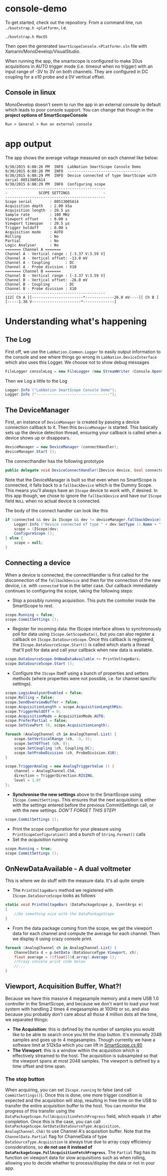 # console-demo
To get started, check out the repository. From a command line, run ```./bootstrap.h <platform>```, i.e.

```./bootstrap.h MacOS```

Then open the generated ```SmartScopeConsole.<Platform>.sln``` file with Xamarin/MonoDevelop/VisualStudio.

When running the app, the smartscope is configured to make 20us acquisitions in AUTO trigger mode (i.e. timeout when no trigger) with an input range of -3V to 3V on both channels. They are configured in DC coupling for a x10 probe and a 0V vertical offset.

## Console in linux
MonoDevelop doesn't seem to run the app in an external console by default which leads to poor console support. You can change that though in the **project options of SmartScopeConsole**
```
Run > General > Run on external console
```

# app output
The app shows the average voltage measured on each channel like below:

```
9/30/2015 6:08:26 PM  INFO  LabNation SmartScope Console Demo
9/30/2015 6:08:26 PM  INFO  ---------------------------------
9/30/2015 6:08:29 PM  INFO  Device connected of type SmartScope with serial 00513005A14
9/30/2015 6:08:29 PM  INFO  Configuring scope
---------------------------------------------
-              SCOPE SETTINGS               -
---------------------------------------------
Scope serial        : 00513005A14
Acquisition depth   : 2.00 kSa
Acquisition length  : 20.5 µs
Sample rate         : 100 MHz
Viewport offset     : 0.00 s
Viewport timespan   : 20.5 µs
Trigger holdoff     : 0.00 s
Acquisition mode    : AUTO
Rolling             : No
Partial             : No
Logic Analyser      : No
======= Channel A =======
Channel A - Vertical range : [-3.37 V:3.59 V]
Channel A - Vertical offset: -13.0 mV
Channel A - Coupling       : DC
Channel A - Probe division : X10
======= Channel B =======
Channel B - Vertical range : [-3.37 V:3.59 V]
Channel B - Vertical offset: -26.0 mV
Channel B - Coupling       : DC
Channel B - Probe division : X10
---------------------------------------------
112[ Ch A ][-----------------------*-------------26.0 mV----][ Ch B ][-----1.36 V----------------------*--------------]
```

# Understanding what's happening

## The Log
First off, we use the ```LabNation.Common.Logger``` to easily output information to the console and see where things go wrong in ```LabNation.DeviceInterface``` which also uses this Logger. We choose not to show debug messages
```c#
FileLogger consoleLog = new FileLogger (new StreamWriter (Console.OpenStandardOutput ()), LogLevel.INFO);
```

Then we Log a little to the Log
```c#
Logger.Info ("LabNation SmartScope Console Demo");
Logger.Info ("---------------------------------");
```

## The DeviceManager
First, an instance of ```DeviceManager``` is created by passing a device connection callback to it. Then this ```DeviceManager``` is started. This basically sets up the device detection thread, ensuring your callback is called when a device shows up or disappears.

```c#
deviceManager = new DeviceManager (connectHandler);
deviceManager.Start ();
```

The connecthandler has the following prototype
```c#
public delegate void DeviceConnectHandler(IDevice device, bool connected);
```

Note that the DeviceManager is built so that even when no SmartScope is connected, it falls back to a ```fallbackDevice``` which is the Dummy Scope. This means you'll always have an ```IScope``` device to work with, if desired. In this app though, we chose to ignore the ```fallbackDevice``` and have our ```IScope``` field ```NULL``` when no actual device is connected.

The body of the connect handler can look like this
```c#
if (connected && dev is IScope && dev != deviceManager.fallbackDevice) {
	Logger.Info ("Device connected of type " + dev.GetType ().Name + " with serial " + dev.Serial);
	scope = (IScope)dev;
	ConfigureScope ();
} else {
	scope = null;
}
```

## Connecting a device
When a device is connected, the connectHandler is first called for the disconnection of the ```fallbackDevice``` and then for the connection of the new device, i.e. with ```connected``` true in the latter case. Our callback immediately continues to configuring the scope, taking the following steps:

* Stop a possibly running acquisition. This puts the controller inside the SmartScope to rest.

```c#
scope.Running = false;
scope.CommitSettings ();
```

* Register for incoming data: the IScope interface allows to synchronously poll for data using ```IScope.GetScopeData()```, but you can also register a callback on ```IScope.DataSourceScope```. Once this callback is registered, the ```IScope.DataSourceScope.Start()``` is called which starts a thread that'll poll for data and call your callback when new data is available.

```c#
scope.DataSourceScope.OnNewDataAvailable += PrintVoltageBars;
scope.DataSourceScope.Start ();
```

* Configure the ```IScope``` itself using a bunch of properties and setters methods (where properties were not possible, i.e. for channel specific settings).

```c#
scope.LogicAnalyserEnabled = false;
scope.Rolling = false;
scope.SendOverviewBuffer = false;
scope.AcquisitionLength = scope.AcquisitionLengthMin; 
scope.TriggerHoldOff = 0; 
scope.AcquisitionMode = AcquisitionMode.AUTO; 
scope.PreferPartial = false;
scope.SetViewPort (0, scope.AcquisitionLength);

foreach (AnalogChannel ch in AnalogChannel.List) {
	scope.SetVerticalRange (ch, -3, 3);
	scope.SetYOffset (ch, 0);
	scope.SetCoupling (ch, Coupling.DC);
	scope.SetProbeDivision (ch, ProbeDivision.X10);
}

scope.TriggerAnalog = new AnalogTriggerValue () {
	channel = AnalogChannel.ChA,
	direction = TriggerDirection.RISING,
	level = 1.0f
};
```

* **Synchronise the new settings** above to the SmartScope using ```IScope.CommitSettings```. This ensures that the next acquisition is either with the settings entered before the previous CommitSettings call, or with the new settings. *DON'T FORGET THIS STEP!*

```c#
scope.CommitSettings ();
```
* Print the scope configuration for your pleasure using ```PrintScopeConfiguration()``` and a bunch of ```String.Format()``` calls
* Set the *acquisition running*

```c#
scope.Running = true;
scope.CommitSettings ();
```

## OnNewDataAvailable - A dual voltmeter
This is where we do stuff with the measure data. It's all quite simple
* The ```PrintVoltageBars``` method we registered with ```IScope.DataSourceScope``` looks as follows

```c#
static void PrintVoltageBars (DataPackageScope p, EventArgs e)
{
	//Do something nice with the DataPackageScope
}
```
* From the data package coming from the scope, we get the viewport data for each channel and compute the average for each channel. Then we display it using crazy console print.
```c#
foreach (AnalogChannel ch in AnalogChannel.List) {
	ChannelData d = p.GetData (DataSourceType.Viewport, ch);
	float average = ((float[])d.array).Average ();
	//Crazy console print code below
	//...
}
```

## Viewport, Acquisition Buffer, What?!
Because we have this massive 4 megasample memory and a mere USB 1.0 controller in the SmartScope, and because we don't want to load your host system with handling 2 times 4 megasamples at 100Hz or so, and also because you probably don't care about all those 4 million dots all the time, we separated things:
* **The Acquisition**: this is defined by the number of samples you would like to be able to search once you hit the stop button. It's minimally 2048 samples and goes up to 4 megasamples. Though currently we have a software limit at 512kSa which you can lift in [SmartScope.cs:80](/labnation/DeviceInterface/blob/master/Devices/SmartScope.cs#L80)
* **The Viewport**: this is a window within the acquisition which is effectively streamed to the host. The acquisition is subsampled so that the viewport spans at most 2048 samples. The viewport is defined by a time offset and time span.

### The stop button
When acquiring, you can set ```IScope.running``` to false (and call ```CommitSettings()```). Once this is done, one more trigger condition is expected and the acquisition will stop, resulting in free time on the USB to transfer the entire acquisition buffer to the host. You can monitor the progress of this transfer using the ```DataPackageScope.FullAcquisitionFetchProgress``` field, which equals ```1f``` after completion. Once this is the case, you can call ```DataPackageScope.GetData(DataSourceType.Acquisition, AnalogChannel.ChA)``` to use Channel A's acquisition buffer. Note that the ```ChannelData.Partial``` flag for ChannelData of type ```DataSourceType.Acquisition``` is always true due to array copy efficiency considerations, so **do not use it instead of ```DataPackageScope.FullAcquisitionFetchProgress```**. The ```Partial``` flag has its function on viewport data for slow acquisitions such as when rolling, allowing you to decide whether to process/display the data or not in your app.
